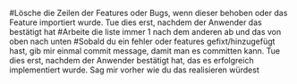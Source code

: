 #Lösche die Zeilen der Features oder Bugs, wenn dieser behoben oder das Feature importiert wurde. Tue dies erst, nachdem der Anwender das bestätigt hat
#Arbeite die liste immer 1 nach dem anderen ab und das von oben nach unten
#Sobald du ein fehler oder features gefixt/hinzugefügt hast, gib mir einmal commit message, damit man es committen kann. Tue dies erst, nachdem der Anwender bestätigt hat, das es erfolgreich implementiert wurde. Sag mir vorher wie du das realisieren würdest